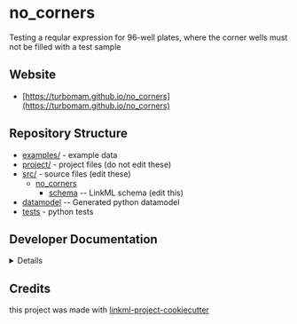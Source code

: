 # no_corners

Testing a reqular expression for 96-well plates, where the corner wells must not be filled with a test sample

## Website

* [https://turbomam.github.io/no_corners](https://turbomam.github.io/no_corners)

## Repository Structure

* [examples/](examples/) - example data
* [project/](project/) - project files (do not edit these)
* [src/](src/) - source files (edit these)
    * [no_corners](src/no_corners)
        * [schema](src/no_corners/schema) -- LinkML schema (edit this)
* [datamodel](src/no_corners/datamodel) -- Generated python datamodel
* [tests](tests/) - python tests

## Developer Documentation

<details>
Use the `make` command to generate project artefacts:

- `make all`: make everything
- `make deploy`: deploys site

</details>

## Credits

this project was made with [linkml-project-cookiecutter](https://github.com/linkml/linkml-project-cookiecutter)
